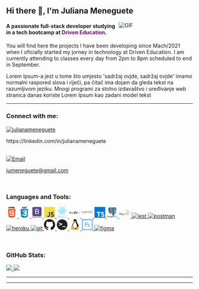 <h2>Hi there 👋, I'm Juliana Meneguete</h1>

 <img align="right" alt="GIF" src="https://media.giphy.com/media/9PhdJO4CMfyfXDCnko/giphy.gif" width="200"  />

<h4>A passionate full-stack developer studying in a tech bootcamp at <a href="https://driveneducation.com.br/" target="blank" style="text-decoration: none; color:purple">Driven Education</a>. </h4>

<p> You will find here the projects I have been developing since Mach/2021  when I oficially started my jorney in technology at Driven Education. I am currently attending to classes every day from 2pm to 8pm scheduled to end in September.</p>

<p> Lorem Ipsum-a jest u tome što umjesto 'sadržaj ovjde, sadržaj ovjde' imamo normalni raspored slova i riječi, pa čitač ima dojam da gleda tekst na razumljivom jeziku. Mnogi programi za stolno izdavaštvo i uređivanje web stranica danas koriste Lorem Ipsum kao zadani model tekst </p>

---

<h3 align="left">Connect with me:</h3>
<p align="left">
<a href="https://linkedin.com/in/julianameneguete" target="blank"><img align="center" src="https://raw.githubusercontent.com/rahuldkjain/github-profile-readme-generator/master/src/images/icons/Social/linked-in-alt.svg" alt="julianameneguete" height="30" width="30" /></a> <p>https://linkedin.com/in/julianameneguete</p>
  <br/>
<a  href="mailto:jumeneguete@gmail.com"><img height="30" widht="30" alt="Email"  src="https://logodownload.org/wp-content/uploads/2018/03/gmail-logo-16.png"></a> <p><a  href="mailto:jumeneguete@gmail.com">jumeneguete@gmail.com</a> <p>
  
</p>
<br/>
<h3 align="left">Languages and Tools:</h3>
<p align="left"> 
    <a href="https://www.w3.org/html/" target="_blank"> <img src="https://raw.githubusercontent.com/devicons/devicon/master/icons/html5/html5-original-wordmark.svg" alt="html5" width="30" height="30"/> </a>   
  <a href="https://www.w3schools.com/css/" target="_blank"> <img src="https://raw.githubusercontent.com/devicons/devicon/master/icons/css3/css3-original-wordmark.svg" alt="css3" width="30" height="30"/> </a> 
  <a href="https://getbootstrap.com" target="_blank"> <img src="https://raw.githubusercontent.com/devicons/devicon/master/icons/bootstrap/bootstrap-plain-wordmark.svg" alt="bootstrap" width="30" height="30"/> </a>
    <a href="https://developer.mozilla.org/en-US/docs/Web/JavaScript" target="_blank"> <img src="https://raw.githubusercontent.com/devicons/devicon/master/icons/javascript/javascript-original.svg" alt="javascript" width="30" height="30"/> </a> 
  <a href="https://reactjs.org/" target="_blank"> <img src="https://raw.githubusercontent.com/devicons/devicon/master/icons/react/react-original-wordmark.svg" alt="react" width="30" height="30"/> </a> 
    <a href="https://nodejs.org" target="_blank"> <img src="https://raw.githubusercontent.com/devicons/devicon/master/icons/nodejs/nodejs-original-wordmark.svg" alt="nodejs" width="30" height="30"/> </a> 
  <a href="https://expressjs.com" target="_blank"> <img src="https://raw.githubusercontent.com/devicons/devicon/master/icons/express/express-original-wordmark.svg" alt="express" width="30" height="30"/> </a> 
    <a href="https://www.typescriptlang.org/" target="_blank"> <img src="https://raw.githubusercontent.com/devicons/devicon/master/icons/typescript/typescript-original.svg" alt="typescript" width="30" height="30"/> </a> 
    <a href="https://www.postgresql.org" target="_blank"> <img src="https://raw.githubusercontent.com/devicons/devicon/master/icons/postgresql/postgresql-original-wordmark.svg" alt="postgresql" width="30" height="30"/> </a>  
  <a href="https://www.mysql.com/" target="_blank"> <img src="https://raw.githubusercontent.com/devicons/devicon/master/icons/mysql/mysql-original-wordmark.svg" alt="mysql" width="30" height="30"/> </a> 
   <a href="https://jestjs.io" target="_blank"> <img src="https://www.vectorlogo.zone/logos/jestjsio/jestjsio-icon.svg" alt="jest" width="30" height="30"/> </a> 
   <a href="https://postman.com" target="_blank"> <img src="https://www.vectorlogo.zone/logos/getpostman/getpostman-icon.svg" alt="postman" width="30" height="30"/> </a> 
  <a href="https://heroku.com" target="_blank"> <img src="https://www.vectorlogo.zone/logos/heroku/heroku-icon.svg" alt="heroku" width="30" height="30"/> </a> 
   <a href="https://git-scm.com/" target="_blank"> <img src="https://www.vectorlogo.zone/logos/git-scm/git-scm-icon.svg" alt="git" width="30" height="30"/> </a> 
  <a href="https://github.com/" target="_blank"> <img alt="GitHub" width="30px" src="https://raw.githubusercontent.com/github/explore/78df643247d429f6cc873026c0622819ad797942/topics/github/github.png" /> </a> 
  <a href="#" target="_blank"> <img alt="Terminal" width="30px" src="https://raw.githubusercontent.com/github/explore/80688e429a7d4ef2fca1e82350fe8e3517d3494d/topics/terminal/terminal.png" /> </a> 
  <a href="https://www.linux.org/" target="_blank"> <img src="https://raw.githubusercontent.com/devicons/devicon/master/icons/linux/linux-original.svg" alt="linux" width="30" height="30"/> </a>
    <a href="https://www.photoshop.com/en" target="_blank"> <img src="https://raw.githubusercontent.com/devicons/devicon/master/icons/photoshop/photoshop-line.svg" alt="photoshop" width="30" height="30"/> </a> 
  <a href="https://www.figma.com/" target="_blank"> <img src="https://www.vectorlogo.zone/logos/figma/figma-icon.svg" alt="figma" width="30" height="30"/> </a>
</p>
  
 
<br/>

<h3 align="left">GitHub Stats:</h3>

<a  href="https://github.com/jumeneguete">
  <img  height="180em"  src="https://github-readme-stats.vercel.app/api?username=jumeneguete&theme=buefy&show_icons=true">
</a>

<a  href="https://github.com/jumeneguete">
  <img  height="180em"  src="https://github-readme-stats.vercel.app/api/top-langs/?username=jumeneguete&theme=buefy&layout=compact">
</a>


---
---
